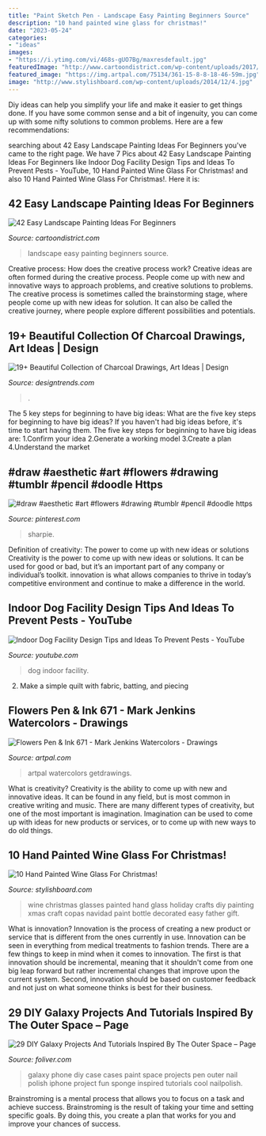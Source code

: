 ```yaml
---
title: "Paint Sketch Pen - Landscape Easy Painting Beginners Source"
description: "10 hand painted wine glass for christmas!"
date: "2023-05-24"
categories:
- "ideas"
images:
- "https://i.ytimg.com/vi/468s-gUO7Bg/maxresdefault.jpg"
featuredImage: "http://www.cartoondistrict.com/wp-content/uploads/2017/07/Easy-Landscape-Painting-Ideas-For-Beginners7.jpg"
featured_image: "https://img.artpal.com/75134/361-15-8-8-18-46-59m.jpg"
image: "http://www.stylishboard.com/wp-content/uploads/2014/12/4.jpg"
---
```



Diy ideas can help you simplify your life and make it easier to get things done. If you have some common sense and a bit of ingenuity, you can come up with some nifty solutions to common problems. Here are a few recommendations: 

	

		
searching about 42 Easy Landscape Painting Ideas For Beginners you've came to the right page. We have 7 Pics about 42 Easy Landscape Painting Ideas For Beginners like Indoor Dog Facility Design Tips and Ideas To Prevent Pests - YouTube, 10 Hand Painted Wine Glass For Christmas! and also 10 Hand Painted Wine Glass For Christmas!. Here it is:
		
    
## 42 Easy Landscape Painting Ideas For Beginners

<img loading=lazy src="http://www.cartoondistrict.com/wp-content/uploads/2017/07/Easy-Landscape-Painting-Ideas-For-Beginners7.jpg" onerror="this.onerror=null;this.src='https://tse1.mm.bing.net/th?id=OIP.l6dt3vjnK_Vvqr4FljNesQHaJy&amp;pid=15.1';" alt="42 Easy Landscape Painting Ideas For Beginners">

_Source: cartoondistrict.com_

>landscape easy painting beginners source. 

	

Creative process: How does the creative process work?
Creative ideas are often formed during the creative process. People come up with new and innovative ways to approach problems, and creative solutions to problems. The creative process is sometimes called the brainstorming stage, where people come up with new ideas for solution. It can also be called the creative journey, where people explore different possibilities and potentials.

    
## 19+ Beautiful Collection Of Charcoal Drawings, Art Ideas | Design

<img loading=lazy src="https://images.designtrends.com/wp-content/uploads/2016/03/07232031/Charcoal-Girl-Drawing.jpg" onerror="this.onerror=null;this.src='https://tse1.mm.bing.net/th?id=OIP.rqbotTtLL59LTOwz-SQKdgHaJ4&amp;pid=15.1';" alt="19+ Beautiful Collection of Charcoal Drawings, Art Ideas | Design">

_Source: designtrends.com_

>. 

	

The 5 key steps for beginning to have big ideas: What are the five key steps for beginning to have big ideas?
If you haven't had big ideas before, it's time to start having them. The five key steps for beginning to have big ideas are: 1.Confirm your idea 2.Generate a working model 3.Create a plan 4.Understand the market 
    
## #draw #aesthetic #art #flowers #drawing #tumblr #pencil #doodle Https

<img loading=lazy src="https://i.pinimg.com/736x/29/8c/fb/298cfb8787bc5386440e03700bd32df1.jpg" onerror="this.onerror=null;this.src='https://tse1.mm.bing.net/th?id=OIP.KsbiEirm0PyYU6BmsRdwRgHaNK&amp;pid=15.1';" alt="#draw #aesthetic #art #flowers #drawing #tumblr #pencil #doodle https">

_Source: pinterest.com_

>sharpie. 

	

Definition of creativity: The power to come up with new ideas or solutions
Creativity is the power to come up with new ideas or solutions. It can be used for good or bad, but it’s an important part of any company or individual’s toolkit. innovation is what allows companies to thrive in today’s competitive environment and continue to make a difference in the world.

    
## Indoor Dog Facility Design Tips And Ideas To Prevent Pests - YouTube

<img loading=lazy src="https://i.ytimg.com/vi/468s-gUO7Bg/maxresdefault.jpg" onerror="this.onerror=null;this.src='https://tse2.mm.bing.net/th?id=OIP.zqzJ_Ra9lWx0WG-fT2eZPgHaEK&amp;pid=15.1';" alt="Indoor Dog Facility Design Tips and Ideas To Prevent Pests - YouTube">

_Source: youtube.com_

>dog indoor facility. 

	

2. Make a simple quilt with fabric, batting, and piecing

    
## Flowers Pen &amp; Ink 671 - Mark Jenkins Watercolors - Drawings

<img loading=lazy src="https://img.artpal.com/75134/361-15-8-8-18-46-59m.jpg" onerror="this.onerror=null;this.src='https://tse2.mm.bing.net/th?id=OIP.1WcqCUCfq_OJ0VJSB7QKcgHaJ4&amp;pid=15.1';" alt="Flowers Pen &amp; Ink 671 - Mark Jenkins Watercolors - Drawings">

_Source: artpal.com_

>artpal watercolors getdrawings. 

	

What is creativity?
Creativity is the ability to come up with new and innovative ideas. It can be found in any field, but is most common in creative writing and music. There are many different types of creativity, but one of the most important is imagination. Imagination can be used to come up with ideas for new products or services, or to come up with new ways to do old things.

    
## 10 Hand Painted Wine Glass For Christmas!

<img loading=lazy src="http://www.stylishboard.com/wp-content/uploads/2014/12/4.jpg" onerror="this.onerror=null;this.src='https://tse4.mm.bing.net/th?id=OIP.vjLEv2LRtX7EUs44u_F_sgHaOW&amp;pid=15.1';" alt="10 Hand Painted Wine Glass For Christmas!">

_Source: stylishboard.com_

>wine christmas glasses painted hand glass holiday crafts diy painting xmas craft copas navidad paint bottle decorated easy father gift. 

	

What is innovation?
Innovation is the process of creating a new product or service that is different from the ones currently in use. Innovation can be seen in everything from medical treatments to fashion trends.
There are a few things to keep in mind when it comes to innovation. The first is that innovation should be incremental, meaning that it shouldn't come from one big leap forward but rather incremental changes that improve upon the current system. Second, innovation should be based on customer feedback and not just on what someone thinks is best for their business.

    
## 29 DIY Galaxy Projects And Tutorials Inspired By The Outer Space – Page

<img loading=lazy src="http://www.foliver.com/wp-content/uploads/2016/12/4-DIY-Galaxy-Phone-Case.jpg" onerror="this.onerror=null;this.src='https://tse1.mm.bing.net/th?id=OIP.d8QeVl-_jJki6mgkZNfyYwHaJ4&amp;pid=15.1';" alt="29 DIY Galaxy Projects And Tutorials Inspired By The Outer Space – Page">

_Source: foliver.com_

>galaxy phone diy case cases paint space projects pen outer nail polish iphone project fun sponge inspired tutorials cool nailpolish. 

	

Brainstroming is a mental process that allows you to focus on a task and achieve success. Brainstroming is the result of taking your time and setting specific goals. By doing this, you create a plan that works for you and improve your chances of success.

